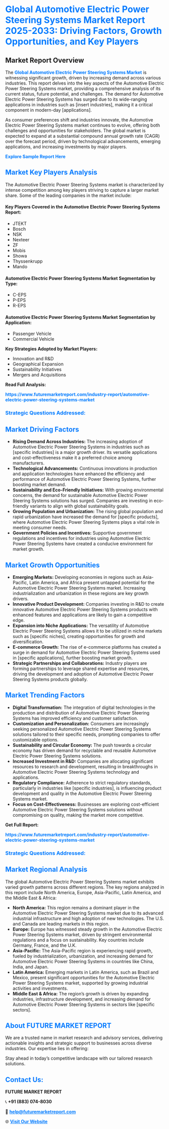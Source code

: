 <h1 style="color: #007BFF;">Global Automotive Electric Power Steering Systems Market Report 2025-2033: Driving Factors, Growth Opportunities, and Key Players</h1>

<section id="overview">
<h2>Market Report Overview</h2>
<p>The <a href="https://www.futuremarketreport.com/industry-report/automotive-electric-power-steering-systems-market" style="color: #007BFF; text-decoration: none;"><strong>Global Automotive Electric Power Steering Systems Market</strong></a> is witnessing significant growth, driven by increasing demand across various industries. This report delves into the key aspects of the Automotive Electric Power Steering Systems market, providing a comprehensive analysis of its current status, future potential, and challenges. The demand for Automotive Electric Power Steering Systems has surged due to its wide-ranging applications in industries such as [insert industries], making it a critical component in modern-day [applications].</p>
<p>As consumer preferences shift and industries innovate, the Automotive Electric Power Steering Systems market continues to evolve, offering both challenges and opportunities for stakeholders. The global market is expected to expand at a substantial compound annual growth rate (CAGR) over the forecast period, driven by technological advancements, emerging applications, and increasing investments by major players.</p>
</section>

<section id="overview">
<p><a href="https://www.futuremarketreport.com/request-sample/reportId=84376" style="color: #007BFF; text-decoration: none;"><strong>Explore Sample Report Here</strong></a></p>
</section>

<section id="key-players">
<h2 style="color: #007BFF;">Market Key Players Analysis</h2>
<p>The Automotive Electric Power Steering Systems market is characterized by intense competition among key players striving to capture a larger market share. Some of the leading companies in the market include:</p>
<h4>Key Players Covered in the Automotive Electric Power Steering Systems Report:</h4>
<ul><li>JTEKT</li><li>Bosch</li><li>NSK</li><li>Nexteer</li><li>ZF</li><li>Mobis</li><li>Showa</li><li>Thyssenkrupp</li><li>Mando</li></ul>
<h4>Automotive Electric Power Steering Systems Market Segmentation by Type:</h4>
<ul><li>C-EPS</li><li>P-EPS</li><li>R-EPS</li></ul>

<h4>Automotive Electric Power Steering Systems Market Segmentation by Application:</h4>
<ul><li>Passenger Vehicle</li><li>Commercial Vehicle</li></ul>
<p><strong>Key Strategies Adopted by Market Players:</strong></p>
<ul>
<li>Innovation and R&D</li>
<li>Geographical Expansion</li>
<li>Sustainability Initiatives</li>
<li>Mergers and Acquisitions</li>
</ul>
</section>

<section>
<p><strong>Read Full Analysis: </strong></p><a href="https://www.futuremarketreport.com/industry-report/automotive-electric-power-steering-systems-market" style="color: #007BFF; text-decoration: none;"><strong>https://www.futuremarketreport.com/industry-report/automotive-electric-power-steering-systems-market</strong></a>
<h3 style="color: #007BFF;">Strategic Questions Addressed:</h3>
</section>

<section id="driving-factors">
<h2 style="color: #007BFF;">Market Driving Factors</h2>
<ul>
<li><strong>Rising Demand Across Industries:</strong> The increasing adoption of Automotive Electric Power Steering Systems in industries such as [specific industries] is a major growth driver. Its versatile applications and cost-effectiveness make it a preferred choice among manufacturers.</li>
<li><strong>Technological Advancements:</strong> Continuous innovations in production and application technologies have enhanced the efficiency and performance of Automotive Electric Power Steering Systems, further boosting market demand.</li>
<li><strong>Sustainability and Eco-Friendly Initiatives:</strong> With growing environmental concerns, the demand for sustainable Automotive Electric Power Steering Systems solutions has surged. Companies are investing in eco-friendly variants to align with global sustainability goals.</li>
<li><strong>Growing Population and Urbanization:</strong> The rising global population and rapid urbanization have increased the demand for [specific products], where Automotive Electric Power Steering Systems plays a vital role in meeting consumer needs.</li>
<li><strong>Government Policies and Incentives:</strong> Supportive government regulations and incentives for industries using Automotive Electric Power Steering Systems have created a conducive environment for market growth.</li>
</ul>
</section>

<section id="growth-opportunities">
<h2 style="color: #007BFF;">Market Growth Opportunities</h2>
<ul>
<li><strong>Emerging Markets:</strong> Developing economies in regions such as Asia-Pacific, Latin America, and Africa present untapped potential for the Automotive Electric Power Steering Systems market. Increasing industrialization and urbanization in these regions are key growth drivers.</li>
<li><strong>Innovative Product Development:</strong> Companies investing in R&D to create innovative Automotive Electric Power Steering Systems products with enhanced features and applications are likely to gain a competitive edge.</li>
<li><strong>Expansion into Niche Applications:</strong> The versatility of Automotive Electric Power Steering Systems allows it to be utilized in niche markets such as [specific niches], creating opportunities for growth and diversification.</li>
<li><strong>E-commerce Growth:</strong> The rise of e-commerce platforms has created a surge in demand for Automotive Electric Power Steering Systems used in [specific applications], further boosting market growth.</li>
<li><strong>Strategic Partnerships and Collaborations:</strong> Industry players are forming partnerships to leverage shared expertise and resources, driving the development and adoption of Automotive Electric Power Steering Systems products globally.</li>
</ul>
</section>

<section id="trending-factors">
<h2 style="color: #007BFF;">Market Trending Factors</h2>
<ul>
<li><strong>Digital Transformation:</strong> The integration of digital technologies in the production and distribution of Automotive Electric Power Steering Systems has improved efficiency and customer satisfaction.</li>
<li><strong>Customization and Personalization:</strong> Consumers are increasingly seeking personalized Automotive Electric Power Steering Systems solutions tailored to their specific needs, prompting companies to offer customizable options.</li>
<li><strong>Sustainability and Circular Economy:</strong> The push towards a circular economy has driven demand for recyclable and reusable Automotive Electric Power Steering Systems solutions.</li>
<li><strong>Increased Investment in R&D:</strong> Companies are allocating significant resources to research and development, resulting in breakthroughs in Automotive Electric Power Steering Systems technology and applications.</li>
<li><strong>Regulatory Compliance:</strong> Adherence to strict regulatory standards, particularly in industries like [specific industries], is influencing product development and quality in the Automotive Electric Power Steering Systems market.</li>
<li><strong>Focus on Cost-Effectiveness:</strong> Businesses are exploring cost-efficient Automotive Electric Power Steering Systems solutions without compromising on quality, making the market more competitive.</li>
</ul>
</section>

<section>
<p><strong>Get Full Report: </strong></p><a href="https://www.futuremarketreport.com/industry-report/automotive-electric-power-steering-systems-market" style="color: #007BFF; text-decoration: none;"><strong>https://www.futuremarketreport.com/industry-report/automotive-electric-power-steering-systems-market</strong></a>
<h3 style="color: #007BFF;">Strategic Questions Addressed:</h3>
</section>


<section id="regional-analysis">
<h2 style="color: #007BFF;">Market Regional Analysis</h2>
<p>The global Automotive Electric Power Steering Systems market exhibits varied growth patterns across different regions. The key regions analyzed in this report include North America, Europe, Asia-Pacific, Latin America, and the Middle East & Africa:</p>
<ul>
<li><strong>North America:</strong> This region remains a dominant player in the Automotive Electric Power Steering Systems market due to its advanced industrial infrastructure and high adoption of new technologies. The U.S. and Canada are leading markets in this region.</li>
<li><strong>Europe:</strong> Europe has witnessed steady growth in the Automotive Electric Power Steering Systems market, driven by stringent environmental regulations and a focus on sustainability. Key countries include Germany, France, and the U.K.</li>
<li><strong>Asia-Pacific:</strong> The Asia-Pacific region is experiencing rapid growth, fueled by industrialization, urbanization, and increasing demand for Automotive Electric Power Steering Systems in countries like China, India, and Japan.</li>
<li><strong>Latin America:</strong> Emerging markets in Latin America, such as Brazil and Mexico, present significant opportunities for the Automotive Electric Power Steering Systems market, supported by growing industrial activities and investments.</li>
<li><strong>Middle East & Africa:</strong> The region’s growth is driven by expanding industries, infrastructure development, and increasing demand for Automotive Electric Power Steering Systems in sectors like [specific sectors].</li>
</ul>
</section>

<footer>
<h2 style="color: #007BFF;">About FUTURE MARKET REPORT</h2>
<p>We are a trusted name in market research and advisory services, delivering actionable insights and strategic support to businesses across diverse industries. Our expertise lies in offering:</p>

<p>Stay ahead in today’s competitive landscape with our tailored research solutions.</p>

<h2 style="color: #007BFF;">Contact Us:</h2>
<p><strong>FUTURE MARKET REPORT</strong></p>
<p>📞 <strong>+91 (883) 074-8030</strong></p>
<p>📧 <strong><a href="mailto:help@futuremarketreport.com" style="color: #007BFF;">help@futuremarketreport.com</a></strong></p>
<p>🌐 <strong><a href="https://www.futuremarketreport.com/" style="color: #007BFF;">Visit Our Website</a></strong></p>
</footer>